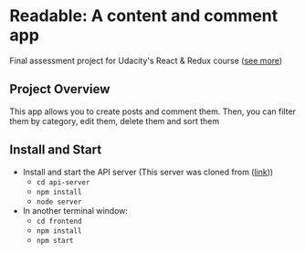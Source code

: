 # Readable: A content and comment app
Final assessment project for Udacity's React & Redux course
([see more](https://www.udacity.com/course/react-nanodegree--nd019))

## Project Overview
This app allows you to create posts and comment them. Then, you can filter them by category, edit them, delete them and sort them

## Install and Start
* Install and start the API server (This server was cloned from ([link](https://github.com/udacity/reactnd-project-readable-starter)))
    - `cd api-server`
    - `npm install`
    - `node server`
* In another terminal window:
    - `cd frontend`
    - `npm install`
    - `npm start`
